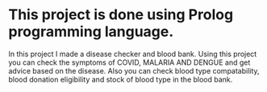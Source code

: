 # This project is done using Prolog programming language.

In this project I made a disease checker and blood bank.
Using this project you can check the symptoms of COVID, MALARIA AND DENGUE and get advice based on the disease.
Also you can check blood type compatability, blood donation eligibility and stock of blood type in the blood bank.
